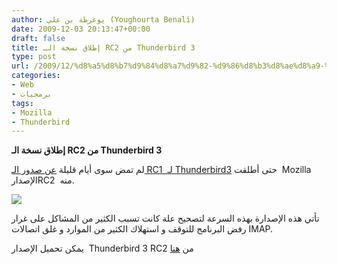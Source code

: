 ```yaml
---
author: يوغرطة بن علي (Youghourta Benali)
date: 2009-12-03 20:13:47+00:00
draft: false
title: إطلاق نسخة الـ RC2 من Thunderbird 3
type: post
url: /2009/12/%d8%a5%d8%b7%d9%84%d8%a7%d9%82-%d9%86%d8%b3%d8%ae%d8%a9-%d8%a7%d9%84%d9%80-rc2-%d9%85%d9%86-thunderbird-3/
categories:
- Web
- برمجيات
tags:
- Mozilla
- Thunderbird
---
```


**إطلاق نسخة الـ RC2 من Thunderbird 3**



لم تمض سوى أيام قليلة [عن صدور الـ RC1  لـ Thunderbird3](http://www.it-scoop.com/2009/11/%d8%a5%d8%b7%d9%84%d8%a7%d9%82-%d8%a7%d9%84%d8%a5%d8%b5%d8%af%d8%a7%d8%b1-rc1-%d9%84%d9%80-thunderbird-3/) حتى أطلقت  Mozilla  الإصدارRC2  منه.

![](http://djug.developpez.com/rsc/thunderbird-logo-64x64.png)


تأتي هذه الإصدارة بهذه السرعة لتصحيح علة كانت تسبب الكثير من المشاكل على غرار رفض البرنامج للتوقف و استهلاك الكثير من الموارد و غلق اتصالات IMAP.

يمكن تحميل الإصدار  Thunderbird 3 RC2 من [هنا](http://www.mozillamessaging.com/en-US/thunderbird/early_releases/downloads/)
